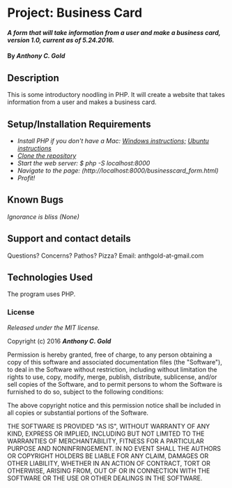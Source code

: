 # Project: Business Card

#### _A form that will take information from a user and make a business card, version 1.0, current as of 5.24.2016._

#### By _**Anthony C. Gold**_

## Description

This is some introductory noodling in PHP. It will create a website that takes information from a user and makes a business card.

## Setup/Installation Requirements

* _Install PHP if you don't have a Mac: [Windows instructions;](https://www.learnhowtoprogram.com/php/getting-started-with-php/installing-php-4b2cf877-24e6-469a-89cb-68032e96da3a) [Ubuntu instructions](https://www.atlantic.net/community/howto/install-linux-apache-mysql-php-lamp-stack-on-ubuntu-16-04/)_
* _[Clone the repository](https://help.github.com/articles/cloning-a-repository/)_
* _Start the web server: $ php -S localhost:8000_
* _Navigate to the page: (http://localhost:8000/businesscard_form.html)_
* _Profit!_

## Known Bugs

_Ignorance is bliss (None)_

## Support and contact details

Questions? Concerns? Pathos? Pizza? Email: anthgold-at-gmail.com

## Technologies Used

The program uses PHP.

### License

*Released under the MIT license.*

Copyright (c) 2016 **_Anthony C. Gold_**

Permission is hereby granted, free of charge, to any person obtaining a copy
of this software and associated documentation files (the "Software"), to deal
in the Software without restriction, including without limitation the rights
to use, copy, modify, merge, publish, distribute, sublicense, and/or sell
copies of the Software, and to permit persons to whom the Software is
furnished to do so, subject to the following conditions:

The above copyright notice and this permission notice shall be included in all
copies or substantial portions of the Software.

THE SOFTWARE IS PROVIDED "AS IS", WITHOUT WARRANTY OF ANY KIND, EXPRESS OR
IMPLIED, INCLUDING BUT NOT LIMITED TO THE WARRANTIES OF MERCHANTABILITY,
FITNESS FOR A PARTICULAR PURPOSE AND NONINFRINGEMENT. IN NO EVENT SHALL THE
AUTHORS OR COPYRIGHT HOLDERS BE LIABLE FOR ANY CLAIM, DAMAGES OR OTHER
LIABILITY, WHETHER IN AN ACTION OF CONTRACT, TORT OR OTHERWISE, ARISING FROM,
OUT OF OR IN CONNECTION WITH THE SOFTWARE OR THE USE OR OTHER DEALINGS IN THE
SOFTWARE.
